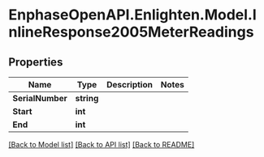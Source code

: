 # EnphaseOpenAPI.Enlighten.Model.InlineResponse2005MeterReadings

## Properties

Name | Type | Description | Notes
------------ | ------------- | ------------- | -------------
**SerialNumber** | **string** |  | 
**Start** | **int** |  | 
**End** | **int** |  | 

[[Back to Model list]](../README.md#documentation-for-models) [[Back to API list]](../README.md#documentation-for-api-endpoints) [[Back to README]](../README.md)

